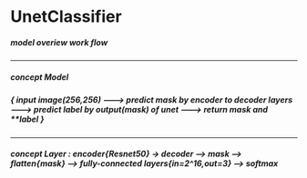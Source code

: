 # UnetClassifier
##### model overiew work flow
------------------------------------------------------------------------------------------------------------------------------------
##### concept Model
##### { input image(256,256) ---> predict **mask** by encoder to decoder layers ---> predict **label** by output(mask) of unet ---> return **mask** and **label }
-------------------------------------------------------------------------------------------------------------------------------------                   
##### concept Layer : encoder{Resnet50} -> decoder --> **mask** --> flatten{**mask**} --> fully-connected layers{in=2^16,out=3} --> softmax
